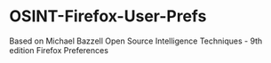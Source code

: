 # OSINT-Firefox-User-Prefs
Based on Michael Bazzell Open Source Intelligence Techniques - 9th edition Firefox Preferences 
